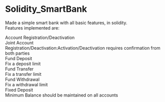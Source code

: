 # Solidity_SmartBank
Made a simple smart bank with all basic features, in solidity.   
Features implemented are:  
  
  
Account Registration/Deactivation  
Joint Account  
Registration/Deactivation:Activation/Deactivation requires confirmation from both parties  
Fund Deposit  
Fix a deposit limit  
Fund Transfer  
Fix a transfer limit  
Fund Withdrawal  
Fix a withdrawal limit  
Fixed Deposit  
Minimum Balance should be maintained on all accounts
